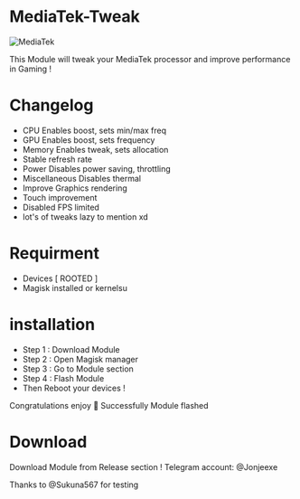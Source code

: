 # MediaTek-Tweak
![MediaTek](https://github.com/user-attachments/assets/bc7602f7-797e-4b34-b65c-315940b76583)


This Module will tweak your MediaTek processor and improve performance in Gaming !

# Changelog
- CPU Enables boost, sets min/max freq
- GPU Enables boost, sets frequency
- Memory Enables tweak, sets allocation
- Stable refresh rate
- Power Disables power saving, throttling
- Miscellaneous Disables thermal
- Improve Graphics rendering 
- Touch improvement
- Disabled FPS limited
- lot's of tweaks lazy to mention xd
  
# Requirment 
- Devices [ ROOTED ]
- Magisk installed or kernelsu
  
# installation 
- Step 1 : Download Module
- Step 2 : Open Magisk manager
- Step 3 : Go to Module section
- Step 4 : Flash Module
- Then Reboot your devices !

Congratulations enjoy 🎉 
Successfully Module flashed

# Download 
Download Module from Release section !
Telegram account: @Jonjeexe

Thanks to @Sukuna567 for testing 
